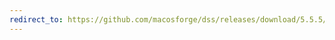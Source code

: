 ```yaml
---
redirect_to: https://github.com/macosforge/dss/releases/download/5.5.5/DarwinStreamingSrvr5.5.5-Windows.exe
---
```

